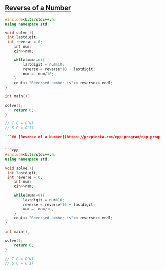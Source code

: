## [Reverse of a Number](https://prepinsta.com/cpp-program/cpp-program-to-find-the-reverse-of-a-number/)


```cpp
#include<bits/stdc++.h>
using namespace std;

void solve(){
 int lastdigit;
 int reverse = 0;
    int num;
    cin>>num;

    while(num!=0){
        lastdigit = num%10;
        reverse = reverse*10 + lastdigit;
        num =  num/10;
    }
    cout<< "Reversed number is"<< reverse<< endl;
}

int main(){
    
solve();
    return 0;
}

// T.C = O(N)
// S.C = O(1)

```## [Reverse of a Number](https://prepinsta.com/cpp-program/cpp-program-to-find-the-reverse-of-a-number/)


```cpp
#include<bits/stdc++.h>
using namespace std;

void solve(){
 int lastdigit;
 int reverse = 0;
    int num;
    cin>>num;

    while(num!=0){
        lastdigit = num%10;
        reverse = reverse*10 + lastdigit;
        num =  num/10;
    }
    cout<< "Reversed number is"<< reverse<< endl;
}

int main(){
    
solve();
    return 0;
}

// T.C = O(N)
// S.C = O(1)

```